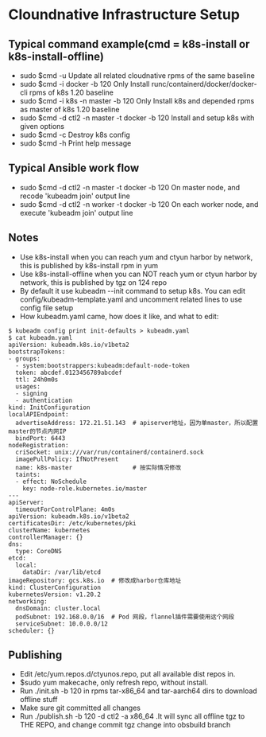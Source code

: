 # Cloundnative Infrastructure Setup

## Typical command example(cmd = k8s-install or k8s-install-offline)
- sudo $cmd -u
  Update all related cloudnative rpms of the same baseline
- sudo $cmd -i docker -b 120
  Only Install runc/containerd/docker/docker-cli rpms of k8s 1.20 baseline
- sudo $cmd -i k8s -n master -b 120
  Only Install k8s and depended rpms as master of k8s 1.20 baseline
- sudo $cmd -d ctl2 -n master -t docker -b 120
  Install and setup k8s with given options
- sudo $cmd -c
  Destroy k8s config
- sudo $cmd -h
  Print help message

## Typical Ansible work flow
* sudo $cmd -d ctl2 -n master -t docker -b 120   On master node, and recode 'kubeadm join' output line
* sudo $cmd -d ctl2 -n worker -t docker -b 120   On each worker node, and execute 'kubeadm join' output line

## Notes
- Use k8s-install when you can reach yum and ctyun harbor by network, this is published by k8s-install rpm in yum
- Use k8s-install-offline when you can NOT reach yum or ctyun harbor by network, this is published by tgz on 124 repo
- By default it use kubeadm --init command to setup k8s. You can edit config/kubeadm-template.yaml and uncomment related lines to use config file setup
- How kubeadm.yaml came, how does it like, and what to edit:
``` shell
$ kubeadm config print init-defaults > kubeadm.yaml
$ cat kubeadm.yaml
apiVersion: kubeadm.k8s.io/v1beta2
bootstrapTokens:
- groups:
  - system:bootstrappers:kubeadm:default-node-token
  token: abcdef.0123456789abcdef
  ttl: 24h0m0s
  usages:
  - signing
  - authentication
kind: InitConfiguration
localAPIEndpoint:
  advertiseAddress: 172.21.51.143  # apiserver地址，因为单master，所以配置master的节点内网IP
  bindPort: 6443
nodeRegistration:
  criSocket: unix:///var/run/containerd/containerd.sock
  imagePullPolicy: IfNotPresent
  name: k8s-master                 # 按实际情况修改
  taints:
  - effect: NoSchedule
    key: node-role.kubernetes.io/master
---
apiServer:
  timeoutForControlPlane: 4m0s
apiVersion: kubeadm.k8s.io/v1beta2
certificatesDir: /etc/kubernetes/pki
clusterName: kubernetes
controllerManager: {}
dns:
  type: CoreDNS
etcd:
  local:
    dataDir: /var/lib/etcd
imageRepository: gcs.k8s.io  # 修改成harbor仓库地址
kind: ClusterConfiguration
kubernetesVersion: v1.20.2
networking:
  dnsDomain: cluster.local
  podSubnet: 192.168.0.0/16  # Pod 网段，flannel插件需要使用这个网段
  serviceSubnet: 10.0.0.0/12
scheduler: {}
```

## Publishing
- Edit /etc/yum.repos.d/ctyunos.repo, put all available dist repos in.
- $sudo yum makecache, only refresh repo, without install.
- Run ./init.sh -b 120 in rpms tar-x86_64 and tar-aarch64 dirs to download offline stuff
- Make sure git committed all changes
- Run ./publish.sh -b 120 -d ctl2 -a x86_64 .It will sync all offline tgz to THE REPO, and change commit tgz change into obsbuild branch
